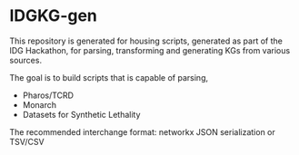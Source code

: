 # IDGKG-gen

This repository is generated for housing scripts, generated as part of the IDG Hackathon, for parsing, transforming and generating KGs from various sources.

The goal is to build scripts that is capable of parsing,
- Pharos/TCRD
- Monarch
- Datasets for Synthetic Lethality


The recommended interchange format: networkx JSON serialization or TSV/CSV


